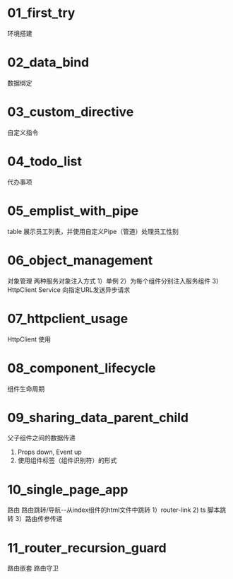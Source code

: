 # 01_first_try
环境搭建


# 02_data_bind
数据绑定

# 03_custom_directive
自定义指令

# 04_todo_list
代办事项


# 05_emplist_with_pipe
table 展示员工列表，并使用自定义Pipe（管道）处理员工性别


# 06_object_management
对象管理
两种服务对象注入方式
1）单例
2）为每个组件分别注入服务组件
3）HttpClient Service 向指定URL发送异步请求


# 07_httpclient_usage
HttpClient 使用


# 08_component_lifecycle
组件生命周期


# 09_sharing_data_parent_child
父子组件之间的数据传递
1) Props down, Event up
2) 使用组件标签（组件识别符）的形式



# 10_single_page_app
路由
路由跳转/导航--从index组件的html文件中跳转
1）router-link 
2) ts 脚本跳转
3）路由传参传递


# 11_router_recursion_guard
路由嵌套
路由守卫